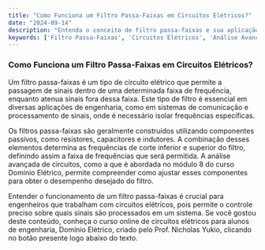 ```yaml
---
title: "Como Funciona um Filtro Passa-Faixas em Circuitos Elétricos?"
date: "2024-09-14"
description: "Entenda o conceito de filtro passa-faixas e sua aplicação em circuitos elétricos."
keywords: ['Filtro Passa-Faixas', 'Circuitos Elétricos', 'Análise Avançada', 'Componentes Passivos']
---
```


### Como Funciona um Filtro Passa-Faixas em Circuitos Elétricos?

Um filtro passa-faixas é um tipo de circuito elétrico que permite a passagem de sinais dentro de uma determinada faixa de frequência, enquanto atenua sinais fora dessa faixa. Este tipo de filtro é essencial em diversas aplicações de engenharia, como em sistemas de comunicação e processamento de sinais, onde é necessário isolar frequências específicas.

Os filtros passa-faixas são geralmente construídos utilizando componentes passivos, como resistores, capacitores e indutores. A combinação desses elementos determina as frequências de corte inferior e superior do filtro, definindo assim a faixa de frequências que será permitida. A análise avançada de circuitos, como a que é abordada no módulo 8 do curso Domínio Elétrico, permite compreender como ajustar esses componentes para obter o desempenho desejado do filtro.

Entender o funcionamento de um filtro passa-faixas é crucial para engenheiros que trabalham com circuitos elétricos, pois permite o controle preciso sobre quais sinais são processados em um sistema. Se você gostou deste conteúdo, conheça o curso online de circuitos elétricos para alunos de engenharia, Domínio Elétrico, criado pelo Prof. Nicholas Yukio, clicando no botão presente logo abaixo do texto.